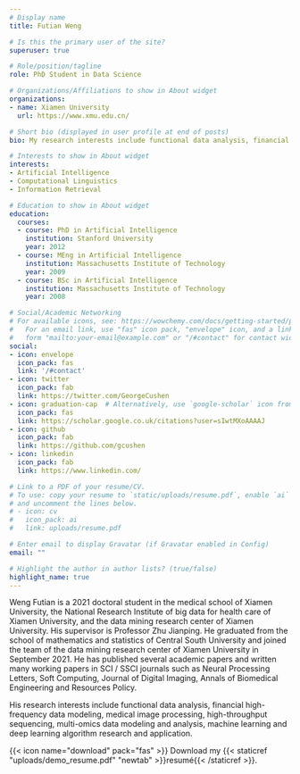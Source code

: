 ```yaml
---
# Display name
title: Futian Weng

# Is this the primary user of the site?
superuser: true

# Role/position/tagline
role: PhD Student in Data Science

# Organizations/Affiliations to show in About widget
organizations:
- name: Xiamen University
  url: https://www.xmu.edu.cn/

# Short bio (displayed in user profile at end of posts)
bio: My research interests include functional data analysis, financial high-frequency data modeling, medical image processing, high-throughput sequencing, multi-omics data modeling and analysis, machine learning and deep learning algorithm research and application..

# Interests to show in About widget
interests:
- Artificial Intelligence
- Computational Linguistics
- Information Retrieval

# Education to show in About widget
education:
  courses:
  - course: PhD in Artificial Intelligence
    institution: Stanford University
    year: 2012
  - course: MEng in Artificial Intelligence
    institution: Massachusetts Institute of Technology
    year: 2009
  - course: BSc in Artificial Intelligence
    institution: Massachusetts Institute of Technology
    year: 2008

# Social/Academic Networking
# For available icons, see: https://wowchemy.com/docs/getting-started/page-builder/#icons
#   For an email link, use "fas" icon pack, "envelope" icon, and a link in the
#   form "mailto:your-email@example.com" or "/#contact" for contact widget.
social:
- icon: envelope
  icon_pack: fas
  link: '/#contact'
- icon: twitter
  icon_pack: fab
  link: https://twitter.com/GeorgeCushen
- icon: graduation-cap  # Alternatively, use `google-scholar` icon from `ai` icon pack
  icon_pack: fas
  link: https://scholar.google.co.uk/citations?user=sIwtMXoAAAAJ
- icon: github
  icon_pack: fab
  link: https://github.com/gcushen
- icon: linkedin
  icon_pack: fab
  link: https://www.linkedin.com/

# Link to a PDF of your resume/CV.
# To use: copy your resume to `static/uploads/resume.pdf`, enable `ai` icons in `params.toml`, 
# and uncomment the lines below.
# - icon: cv
#   icon_pack: ai
#   link: uploads/resume.pdf

# Enter email to display Gravatar (if Gravatar enabled in Config)
email: ""

# Highlight the author in author lists? (true/false)
highlight_name: true
---
```


Weng Futian is a 2021 doctoral student in the medical school of Xiamen University, the National Research Institute of big data for health care of Xiamen University, and the data mining research center of Xiamen University. His supervisor is Professor Zhu Jianping. He graduated from the school of mathematics and statistics of Central South University and joined the team of the data mining research center of Xiamen University in September 2021. He has published several academic papers and written many working papers in SCI / SSCI journals such as Neural Processing Letters, Soft Computing, Journal of Digital Imaging, Annals of Biomedical Engineering and Resources Policy. 

His research interests include functional data analysis, financial high-frequency data modeling, medical image processing, high-throughput sequencing, multi-omics data modeling and analysis, machine learning and deep learning algorithm research and application.

{{< icon name="download" pack="fas" >}} Download my {{< staticref "uploads/demo_resume.pdf" "newtab" >}}resumé{{< /staticref >}}.
